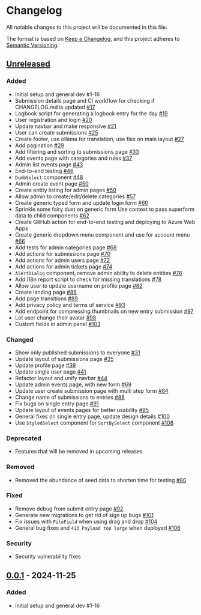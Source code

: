 # Changelog

All notable changes to this project will be documented in this file.

The format is based on [Keep a Changelog](https://keepachangelog.com/en/1.0.0/),
and this project adheres to [Semantic Versioning](https://semver.org/spec/v2.0.0.html).

## [Unreleased]

### Added

- Initial setup and general dev #1-16
- Submission details page and CI workflow for checking if CHANGELOG.md is updated
  [#17](https://github.com/thejoltjoker/kreacon/pull/17)
- Logbook script for generating a logbook entry for the day
  [#19](https://github.com/thejoltjoker/kreacon/pull/19)
- User registration and login
  [#20](https://github.com/thejoltjoker/kreacon/pull/20)
- Update navbar and make responsive
  [#21](https://github.com/thejoltjoker/kreacon/pull/21)
- User can create submissions
  [#25](https://github.com/thejoltjoker/kreacon/pull/25)
- Create footer, use ollama for translation, use flex on main layout
  [#27](https://github.com/thejoltjoker/kreacon/pull/27)
- Add pagination
  [#29](https://github.com/thejoltjoker/kreacon/pull/29)
- Add filtering and sorting to submissions page
  [#33](https://github.com/thejoltjoker/kreacon/pull/33)
- Add events page with categories and rules
  [#37](https://github.com/thejoltjoker/kreacon/pull/37)
- Admin list events page
  [#43](https://github.com/thejoltjoker/kreacon/pull/43)
- End-to-end testing
  [#46](https://github.com/thejoltjoker/kreacon/pull/46)
- `DumbSelect` component
  [#48](https://github.com/thejoltjoker/kreacon/pull/48)
- Admin create event page
  [#50](https://github.com/thejoltjoker/kreacon/pull/50)
- Create entity listing for admin pages
  [#50](https://github.com/thejoltjoker/kreacon/pull/50)
- Allow admin to create/edit/delete categories
  [#57](https://github.com/thejoltjoker/kreacon/pull/57)
- Create generic typed form and update login form
  [#60](https://github.com/thejoltjoker/kreacon/pull/60)
- Sprinkle some fairy dust on generic form
  Use context to pass superform data to child components
  [#62](https://github.com/thejoltjoker/kreacon/pull/62)
- Create GitHub action for end-to-end testing and deploying to Azure Web Apps
- Create generic dropdown menu component and use for account menu
  [#66](https://github.com/thejoltjoker/kreacon/pull/66)
- Add tests for admin categories page
  [#68](https://github.com/thejoltjoker/kreacon/pull/68)
- Add actions for submissions page
  [#70](https://github.com/thejoltjoker/kreacon/pull/70)
- Add actions for admin users page
  [#72](https://github.com/thejoltjoker/kreacon/pull/72)
- Add actions for admin tickets page
  [#74](https://github.com/thejoltjoker/kreacon/pull/74)
- `AlertDialog` component, remove admin ability to delete entities
  [#76](https://github.com/thejoltjoker/kreacon/pull/76)
- Add i18n report script to check for missing translations
  [#78](https://github.com/thejoltjoker/kreacon/pull/78)
- Allow user to update username on profile page
  [#82](https://github.com/thejoltjoker/kreacon/pull/82)
- Create landing page
  [#86](https://github.com/thejoltjoker/kreacon/pull/86)
- Add page transitions
  [#89](https://github.com/thejoltjoker/kreacon/pull/89)
- Add privacy policy and terms of service
  [#93](https://github.com/thejoltjoker/kreacon/pull/93)
- Add endpoint for compressing thumbnails on new entry submission
  [#97](https://github.com/thejoltjoker/kreacon/pull/97)
- Let user change their avatar
  [#98](https://github.com/thejoltjoker/kreacon/pull/98)
- Custom fields in admin panel
  [#103](https://github.com/thejoltjoker/kreacon/pull/103)

### Changed

- Show only published submissions to everyone
  [#31](https://github.com/thejoltjoker/kreacon/pull/31)
- Update layout of submissions page
  [#35](https://github.com/thejoltjoker/kreacon/pull/35)
- Update profile page
  [#39](https://github.com/thejoltjoker/kreacon/pull/39)
- Update single user page
  [#41](https://github.com/thejoltjoker/kreacon/pull/41)
- Refactor layout and unify navbar
  [#44](https://github.com/thejoltjoker/kreacon/pull/44)
- Update admin events page, with new form
  [#69](https://github.com/thejoltjoker/kreacon/pull/69)
- Update user create submission page with multi step form
  [#84](https://github.com/thejoltjoker/kreacon/pull/84)
- Change name of submissions to entries
  [#88](https://github.com/thejoltjoker/kreacon/pull/88)
- Fix bugs on single entry page
  [#91](https://github.com/thejoltjoker/kreacon/pull/91)
- Update layout of events pages for better usability
  [#95](https://github.com/thejoltjoker/kreacon/pull/95)
- General fixes on single entry page, update design details
  [#100](https://github.com/thejoltjoker/kreacon/pull/100)
- Use `StyledSelect` component for `SortBySelect` component
  [#108](https://github.com/thejoltjoker/kreacon/pull/108)

### Deprecated

- Features that will be removed in upcoming releases

### Removed

- Removed the abundance of seed data to shorten time for testing
  [#80](https://github.com/thejoltjoker/kreacon/pull/80)

### Fixed

- Remove debug from submit entry page
  [#92](https://github.com/thejoltjoker/kreacon/pull/92)
- Generate new migrations to get rid of sign up bugs
  [#101](https://github.com/thejoltjoker/kreacon/pull/101)
- Fix issues with `FileField` when using drag and drop
  [#104](https://github.com/thejoltjoker/kreacon/pull/104)
- General bug fixes and `413 Payload too large` when deployed
  [#106](https://github.com/thejoltjoker/kreacon/pull/106)

### Security

- Security vulnerability fixes

## [0.0.1] - 2024-11-25

### Added

- Initial setup and general dev #1-16

[Unreleased]: https://github.com/thejoltjoker/kreacon/compare/v0.0.1...HEAD
[0.0.1]: https://github.com/thejoltjoker/kreacon/releases/tag/v0.0.1
